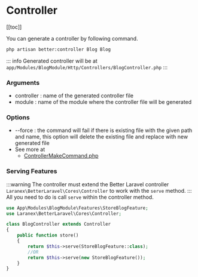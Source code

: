 # Controller

[[toc]]

You can generate a controller by following command.

```bash
php artisan better:controller Blog Blog
```
::: info
Generated controller will be at `app/Modules/BlogModule/Http/Controllers/BlogController.php`
:::
### Arguments

- controller : name of the generated controller file
- module : name of the module where the controller file will be generated

### Options

- --force : the command will fail if there is existing file with the given path and name, this option will delete the existing file and replace with new generated file
- See more at
  - [ControllerMakeCommand.php](https://github.com/laranex/better-laravel/blob/master/src/Commands/ControllerMakeCommand.php)

### Serving Features
:::warning
The controller must extend the Better Laravel controller `Laranex\BetterLaravel\Cores\Controller` to work with the `serve` method.
:::
All you need to do is call `serve` within the controller method.
```php
use App\Modules\BlogModule\Features\StoreBlogFeature;
use Laranex\BetterLaravel\Cores\Controller;

class BlogController extends Controller
{
    public function store()
    {
        return $this->serve(StoreBlogFeature::class);
        //OR
        return $this->serve(new StoreBlogFeature());
    }
}
```

